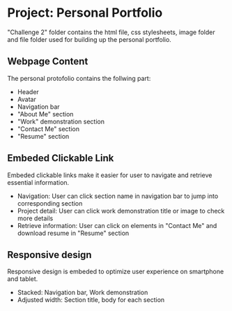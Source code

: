 # Project: Personal Portfolio

"Challenge 2" folder contains the html file, css stylesheets, image folder and file folder used for building up the personal portfolio.

## Webpage Content
The personal protofolio contains the follwing part:

- Header
- Avatar
- Navigation bar
- "About Me" section
- "Work" demonstration section
- "Contact Me" section
- "Resume" section

## Embeded Clickable Link
Embeded clickable links make it easier for user to navigate and retrieve essential information.

- Navigation: User can click section name in navigation bar to jump into corresponding section
- Project detail: User can click work demonstration title or image to check more details
- Retrieve information: User can click on elements in "Contact Me" and download resume in "Resume" section

## Responsive design
Responsive design is embeded to optimize user experience on smartphone and tablet.

- Stacked: Navigation bar, Work demonstration
- Adjusted width: Section title, body for each section
